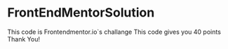 # FrontEndMentorSolution
This code is Frontendmentor.io`s challange
This code gives you 40 points 
Thank You!
